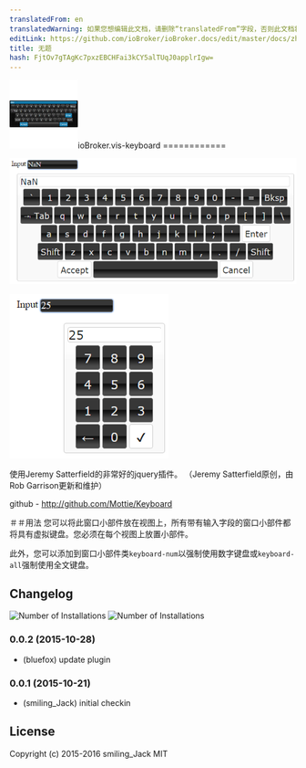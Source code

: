 ```yaml
---
translatedFrom: en
translatedWarning: 如果您想编辑此文档，请删除“translatedFrom”字段，否则此文档将再次自动翻译
editLink: https://github.com/ioBroker/ioBroker.docs/edit/master/docs/zh-cn/adapterref/iobroker.vis-keyboard/README.md
title: 无题
hash: FjtOv7gTAgKc7pxzEBCHFai3kCY5alTUqJ0applrIgw=
---
```

![商标](../../../en/adapterref/iobroker.vis-keyboard/admin/keyboard.png)ioBroker.vis-keyboard ============

![截图](../../../en/adapterref/iobroker.vis-keyboard/img/widgets.png)

![截图](../../../en/adapterref/iobroker.vis-keyboard/img/numpad.png)

使用Jeremy Satterfield的非常好的jquery插件。 （Jeremy Satterfield原创，由Rob Garrison更新和维护）

github  -  http://github.com/Mottie/Keyboard

＃＃用法
您可以将此窗口小部件放在视图上，所有带有输入字段的窗口小部件都将具有虚拟键盘。您必须在每个视图上放置小部件。

此外，您可以添加到窗口小部件类```keyboard-num```以强制使用数字键盘或```keyboard-all```强制使用全文键盘。

## Changelog
![Number of Installations](http://iobroker.live/badges/vis-keyboard-installed.svg) ![Number of Installations](http://iobroker.live/badges/vis-keyboard-stable.svg) 
### 0.0.2 (2015-10-28)
- (bluefox) update plugin

### 0.0.1 (2015-10-21)
- (smiling_Jack) initial checkin

## License
 Copyright (c) 2015-2016 smiling_Jack
 MIT